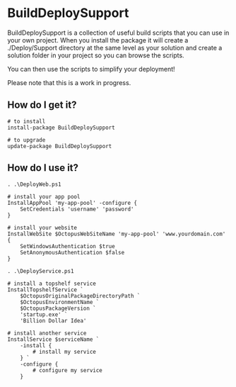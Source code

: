BuildDeploySupport
==================

BuildDeploySupport is a collection of useful build scripts that you can use in your own project. When
you install the package it will create a ./Deploy/Support directory at the same level as your
solution and create a solution folder in your project so you can browse the scripts.

You can then use the scripts to simplify your deployment!

Please note that this is a work in progress. 

How do I get it?
----------------
    
    # to install
	install-package BuildDeploySupport

    # to upgrade
    update-package BuildDeploySupport 

How do I use it?
----------------

    . .\DeployWeb.ps1

    # install your app pool
    InstallAppPool 'my-app-pool' -configure {
        SetCredentials 'username' 'password'
    }

    # install your website
    InstallWebSite $OctopusWebSiteName 'my-app-pool' 'www.yourdomain.com' {
    	SetWindowsAuthentication $true
    	SetAnonymousAuthentication $false	
    }

    . .\DeployService.ps1

    # install a topshelf service
    InstallTopshelfService `
        $OctopusOriginalPackageDirectoryPath `
        $OctopusEnvironmentName `
        $OctopusPackageVersion `
        'startup.exe' `
        'Billion Dollar Idea'

    # install another service
    InstallService $serviceName `
        -install {
            # install my service
        } `
        -configure {
            # configure my service
        }
